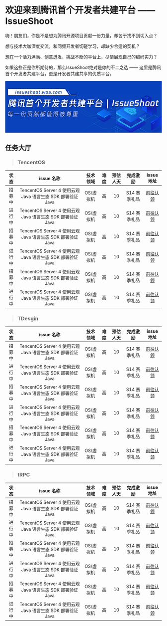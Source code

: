 # 欢迎来到腾讯首个开发者共建平台 —— IssueShoot

嗨！朋友们，你是不是想为腾讯开源项目贡献一份力量，却苦于找不到切入点？

想与技术大咖深度交流，和同频开发者切磋学习，却缺少合适的契机？

想在一个活力满满、创意迸发、挑战不断的平台上，尽情展现自己的编码实力？

如果这些正是你所期待的，那么IssueShoot绝对是你的不二之选 —— 这里是腾讯首个开发者共建平台，更是开发者共建共享的优质平台。

![alt text](image.png)

## 任务大厅

> ### TencentOS

  | 状态   | issue 名称                                                 | 技术领域   | 难度 | 预估人天 | 完成激励     | issue地址 |
  | :------: | :----------------------------------------------------------: | :----------: | :----: | :--------: | :------------: | :---------: |
  | 招募中 | TencentOS Server 4 使用云观 Java 语言生态 SDK 部署验证 Java | OS/虚拟机  | 高   | 10       | S14 赛季礼品 | [前往认领](https://github.com/Tencent/tdesign-vue/issues/3579)  |
  | 进行中 | TencentOS Server 4 使用云观 Java 语言生态 SDK 部署验证 Java | OS/虚拟机  | 高   | 10       | S14 赛季礼品 | [前往认领](https://github.com/Tencent/tdesign-vue/issues/3579)  |
  | 招募中 | TencentOS Server 4 使用云观 Java 语言生态 SDK 部署验证 Java | OS/虚拟机  | 高   | 10       | S14 赛季礼品 | [前往认领](https://github.com/Tencent/tdesign-vue/issues/3579)  |
  | 进行中 | TencentOS Server 4 使用云观 Java 语言生态 SDK 部署验证 Java | OS/虚拟机  | 高   | 10       | S14 赛季礼品 | [前往认领](https://github.com/Tencent/tdesign-vue/issues/3579)  |
  | 招募中 | TencentOS Server 4 使用云观 Java 语言生态 SDK 部署验证 Java | OS/虚拟机  | 高   | 10       | S14 赛季礼品 | [前往认领](https://github.com/Tencent/tdesign-vue/issues/3579)  |
  | 进行中 | TencentOS Server 4 使用云观 Java 语言生态 SDK 部署验证 Java | OS/虚拟机  | 高   | 10       | S14 赛季礼品 | [前往认领](https://github.com/Tencent/tdesign-vue/issues/3579)  |

> ### TDesgin

  | 状态   | issue 名称                                                 | 技术领域   | 难度 | 预估人天 | 完成激励     | issue地址 |
  | :------: | :----------------------------------------------------------: | :----------: | :----: | :--------: | :------------: | :---------: |
  | 招募中 | TencentOS Server 4 使用云观 Java 语言生态 SDK 部署验证 Java | OS/虚拟机  | 高   | 10       | S14 赛季礼品 | [前往认领](https://github.com/Tencent/tdesign-vue/issues/3579)  |
  | 进行中 | TencentOS Server 4 使用云观 Java 语言生态 SDK 部署验证 Java | OS/虚拟机  | 高   | 10       | S14 赛季礼品 | [前往认领](https://github.com/Tencent/tdesign-vue/issues/3579)  |
  | 招募中 | TencentOS Server 4 使用云观 Java 语言生态 SDK 部署验证 Java | OS/虚拟机  | 高   | 10       | S14 赛季礼品 | [前往认领](https://github.com/Tencent/tdesign-vue/issues/3579)  |
  | 进行中 | TencentOS Server 4 使用云观 Java 语言生态 SDK 部署验证 Java | OS/虚拟机  | 高   | 10       | S14 赛季礼品 | [前往认领](https://github.com/Tencent/tdesign-vue/issues/3579)  |
  | 招募中 | TencentOS Server 4 使用云观 Java 语言生态 SDK 部署验证 Java | OS/虚拟机  | 高   | 10       | S14 赛季礼品 | [前往认领](https://github.com/Tencent/tdesign-vue/issues/3579)  |
  | 进行中 | TencentOS Server 4 使用云观 Java 语言生态 SDK 部署验证 Java | OS/虚拟机  | 高   | 10       | S14 赛季礼品 | [前往认领](https://github.com/Tencent/tdesign-vue/issues/3579)  |

> ### tRPC

  | 状态   | issue 名称                                                 | 技术领域   | 难度 | 预估人天 | 完成激励     | issue地址 |
  | :------: | :----------------------------------------------------------: | :----------: | :----: | :--------: | :------------: | :---------: |
  | 招募中 | TencentOS Server 4 使用云观 Java 语言生态 SDK 部署验证 Java | OS/虚拟机  | 高   | 10       | S14 赛季礼品 | [前往认领](https://github.com/Tencent/tdesign-vue/issues/3579)  |
  | 进行中 | TencentOS Server 4 使用云观 Java 语言生态 SDK 部署验证 Java | OS/虚拟机  | 高   | 10       | S14 赛季礼品 | [前往认领](https://github.com/Tencent/tdesign-vue/issues/3579)  |
  | 招募中 | TencentOS Server 4 使用云观 Java 语言生态 SDK 部署验证 Java | OS/虚拟机  | 高   | 10       | S14 赛季礼品 | [前往认领](https://github.com/Tencent/tdesign-vue/issues/3579)  |
  | 进行中 | TencentOS Server 4 使用云观 Java 语言生态 SDK 部署验证 Java | OS/虚拟机  | 高   | 10       | S14 赛季礼品 | [前往认领](https://github.com/Tencent/tdesign-vue/issues/3579)  |
  | 招募中 | TencentOS Server 4 使用云观 Java 语言生态 SDK 部署验证 Java | OS/虚拟机  | 高   | 10       | S14 赛季礼品 | [前往认领](https://github.com/Tencent/tdesign-vue/issues/3579)  |
  | 进行中 | TencentOS Server 4 使用云观 Java 语言生态 SDK 部署验证 Java | OS/虚拟机  | 高   | 10       | S14 赛季礼品 | [前往认领](https://github.com/Tencent/tdesign-vue/issues/3579)  |


